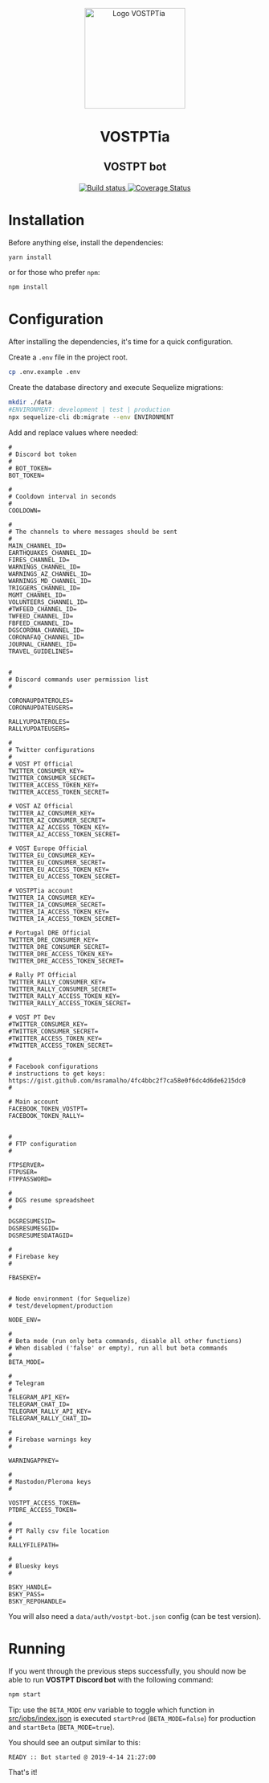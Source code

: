 <p align="center"><a href="https://twitter.com/VOSTPTia"><img src="./VOSTPTia_Logo.png" alt="Logo VOSTPTia" height="200" /></a></p>

<h1><p align="center">VOSTPTia</p></h1>
<h2><p align="center">VOSTPT bot</p></h2>

<p align="center">
    <a href="https://travis-ci.com/vostpt/bot">
        <img src="https://travis-ci.com/vostpt/bot.svg?branch=master" alt="Build status" />
    </a>
    <a href="https://coveralls.io/github/vostpt/bot?branch=master">
        <img src="https://coveralls.io/repos/github/vostpt/bot/badge.svg?branch=master" alt="Coverage Status" />
    </a>
</p>

# Installation
Before anything else, install the dependencies:
```sh
yarn install
```

or for those who prefer `npm`:
```sh
npm install
```

# Configuration
After installing the dependencies, it's time for a quick configuration.

Create a `.env` file in the project root.

```sh
cp .env.example .env
```

Create the database directory and execute Sequelize migrations:

```bash
mkdir ./data
#ENVIRONMENT: development | test | production
npx sequelize-cli db:migrate --env ENVIRONMENT
```


Add and replace values where needed:

```
#
# Discord bot token
#
# BOT_TOKEN=
BOT_TOKEN=

#
# Cooldown interval in seconds
#
COOLDOWN=

#
# The channels to where messages should be sent
#
MAIN_CHANNEL_ID=
EARTHQUAKES_CHANNEL_ID=
FIRES_CHANNEL_ID=
WARNINGS_CHANNEL_ID=
WARNINGS_AZ_CHANNEL_ID=
WARNINGS_MD_CHANNEL_ID=
TRIGGERS_CHANNEL_ID=
MGMT_CHANNEL_ID=
VOLUNTEERS_CHANNEL_ID=
#TWFEED_CHANNEL_ID=
TWFEED_CHANNEL_ID=
FBFEED_CHANNEL_ID=
DGSCORONA_CHANNEL_ID=
CORONAFAQ_CHANNEL_ID=
JOURNAL_CHANNEL_ID=
TRAVEL_GUIDELINES=


#
# Discord commands user permission list
#

CORONAUPDATEROLES=
CORONAUPDATEUSERS=

RALLYUPDATEROLES=
RALLYUPDATEUSERS=

#
# Twitter configurations
#
# VOST PT Official
TWITTER_CONSUMER_KEY=
TWITTER_CONSUMER_SECRET=
TWITTER_ACCESS_TOKEN_KEY=
TWITTER_ACCESS_TOKEN_SECRET=

# VOST AZ Official
TWITTER_AZ_CONSUMER_KEY=
TWITTER_AZ_CONSUMER_SECRET=
TWITTER_AZ_ACCESS_TOKEN_KEY=
TWITTER_AZ_ACCESS_TOKEN_SECRET=

# VOST Europe Official
TWITTER_EU_CONSUMER_KEY=
TWITTER_EU_CONSUMER_SECRET=
TWITTER_EU_ACCESS_TOKEN_KEY=
TWITTER_EU_ACCESS_TOKEN_SECRET=

# VOSTPTia account
TWITTER_IA_CONSUMER_KEY=
TWITTER_IA_CONSUMER_SECRET=
TWITTER_IA_ACCESS_TOKEN_KEY=
TWITTER_IA_ACCESS_TOKEN_SECRET=

# Portugal DRE Official
TWITTER_DRE_CONSUMER_KEY=
TWITTER_DRE_CONSUMER_SECRET=
TWITTER_DRE_ACCESS_TOKEN_KEY=
TWITTER_DRE_ACCESS_TOKEN_SECRET=

# Rally PT Official
TWITTER_RALLY_CONSUMER_KEY=
TWITTER_RALLY_CONSUMER_SECRET=
TWITTER_RALLY_ACCESS_TOKEN_KEY=
TWITTER_RALLY_ACCESS_TOKEN_SECRET=

# VOST PT Dev
#TWITTER_CONSUMER_KEY=
#TWITTER_CONSUMER_SECRET=
#TWITTER_ACCESS_TOKEN_KEY=
#TWITTER_ACCESS_TOKEN_SECRET=

#
# Facebook configurations
# instructions to get keys: https://gist.github.com/msramalho/4fc4bbc2f7ca58e0f6dc4d6de6215dc0
#

# Main account
FACEBOOK_TOKEN_VOSTPT=
FACEBOOK_TOKEN_RALLY=


#
# FTP configuration
#

FTPSERVER=
FTPUSER=
FTPPASSWORD=

#
# DGS resume spreadsheet
#

DGSRESUMESID=
DGSRESUMESGID=
DGSRESUMESDATAGID=

#
# Firebase key
#

FBASEKEY=


# Node environment (for Sequelize)
# test/development/production

NODE_ENV=

#
# Beta mode (run only beta commands, disable all other functions)
# When disabled ('false' or empty), run all but beta commands
#
BETA_MODE=

#
# Telegram
#
TELEGRAM_API_KEY=
TELEGRAM_CHAT_ID=
TELEGRAM_RALLY_API_KEY=
TELEGRAM_RALLY_CHAT_ID=

#
# Firebase warnings key
#

WARNINGAPPKEY=

#
# Mastodon/Pleroma keys
#

VOSTPT_ACCESS_TOKEN=
PTDRE_ACCESS_TOKEN=

#
# PT Rally csv file location
#
RALLYFILEPATH=

#
# Bluesky keys
#

BSKY_HANDLE=
BSKY_PASS=
BSKY_REPOHANDLE=
```

You will also need a `data/auth/vostpt-bot.json` config (can be test version).

# Running
If you went through the previous steps successfully, you should now be able to run **VOSTPT Discord bot** with the following command:

```sh
npm start
```

Tip: use the `BETA_MODE` env variable to toggle which function in [src/jobs/index.json](src/jobs/index.js) is executed  `startProd` (`BETA_MODE=false`) for production and `startBeta`  (`BETA_MODE=true`). 


You should see an output similar to this:
```sh
READY :: Bot started @ 2019-4-14 21:27:00
```

That's it!
